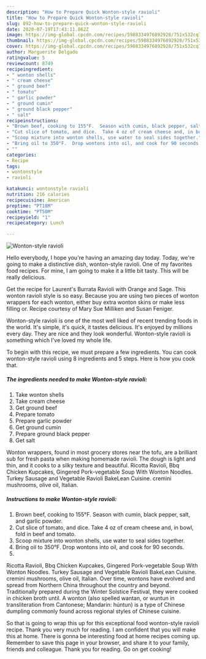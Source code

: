 ```yaml
---
description: "How to Prepare Quick Wonton-style ravioli"
title: "How to Prepare Quick Wonton-style ravioli"
slug: 892-how-to-prepare-quick-wonton-style-ravioli
date: 2020-07-19T17:43:11.862Z
image: https://img-global.cpcdn.com/recipes/5988334976892928/751x532cq70/wonton-style-ravioli-recipe-main-photo.jpg
thumbnail: https://img-global.cpcdn.com/recipes/5988334976892928/751x532cq70/wonton-style-ravioli-recipe-main-photo.jpg
cover: https://img-global.cpcdn.com/recipes/5988334976892928/751x532cq70/wonton-style-ravioli-recipe-main-photo.jpg
author: Marguerite Delgado
ratingvalue: 5
reviewcount: 8749
recipeingredient:
- " wonton shells"
- " cream cheese"
- " ground beef"
- " tomato"
- " garlic powder"
- " ground cumin"
- " ground black pepper"
- " salt"
recipeinstructions:
- "Brown beef, cooking to 155°F.  Season with cumin, black pepper, salt, and garlic powder."
- "Cut slice of tomato, and dice.  Take 4 oz of cream cheese and, in bowl, fold in beef and tomato."
- "Scoop mixture into wonton shells, use water to seal sides together."
- "Bring oil to 350°F.  Drop wontons into oil, and cook for 90 seconds."
- ""
categories:
- Recipe
tags:
- wontonstyle
- ravioli

katakunci: wontonstyle ravioli 
nutrition: 216 calories
recipecuisine: American
preptime: "PT18M"
cooktime: "PT50M"
recipeyield: "1"
recipecategory: Lunch

---
```



![Wonton-style ravioli](https://img-global.cpcdn.com/recipes/5988334976892928/751x532cq70/wonton-style-ravioli-recipe-main-photo.jpg)

Hello everybody, I hope you're having an amazing day today. Today, we're going to make a distinctive dish, wonton-style ravioli. One of my favorites food recipes. For mine, I am going to make it a little bit tasty. This will be really delicious.

Get the recipe for Laurent&#39;s Burrata Ravioli with Orange and Sage. This wonton ravioli style is so easy. Because you are using two pieces of wonton wrappers for each wonton, either buy extra wonton skins or make less filling or. Recipe courtesy of Mary Sue Milliken and Susan Feniger.

Wonton-style ravioli is one of the most well liked of recent trending foods in the world. It's simple, it's quick, it tastes delicious. It's enjoyed by millions every day. They are nice and they look wonderful. Wonton-style ravioli is something which I've loved my whole life.


To begin with this recipe, we must prepare a few ingredients. You can cook wonton-style ravioli using 8 ingredients and 5 steps. Here is how you cook that.

<!--inarticleads1-->

##### The ingredients needed to make Wonton-style ravioli:

1. Take  wonton shells
1. Take  cream cheese
1. Get  ground beef
1. Prepare  tomato
1. Prepare  garlic powder
1. Get  ground cumin
1. Prepare  ground black pepper
1. Get  salt


Wonton wrappers, found in most grocery stores near the tofu, are a brilliant sub for fresh pasta when making homemade ravioli. The dough is light and thin, and it cooks to a silky texture and beautiful. Ricotta Ravioli, Bbq Chicken Kupcakes, Gingered Pork-vegetable Soup With Wonton Noodles. Turkey Sausage and Vegetable Ravioli BakeLean Cuisine. cremini mushrooms, olive oil, Italian. 

<!--inarticleads2-->

##### Instructions to make Wonton-style ravioli:

1. Brown beef, cooking to 155°F.  Season with cumin, black pepper, salt, and garlic powder.
1. Cut slice of tomato, and dice.  Take 4 oz of cream cheese and, in bowl, fold in beef and tomato.
1. Scoop mixture into wonton shells, use water to seal sides together.
1. Bring oil to 350°F.  Drop wontons into oil, and cook for 90 seconds.
1. 


Ricotta Ravioli, Bbq Chicken Kupcakes, Gingered Pork-vegetable Soup With Wonton Noodles. Turkey Sausage and Vegetable Ravioli BakeLean Cuisine. cremini mushrooms, olive oil, Italian. Over time, wontons have evolved and spread from Northern China throughout the country and beyond. Traditionally prepared during the Winter Solstice Festival, they were cooked in chicken broth until. A wonton (also spelled wantan, or wuntun in transliteration from Cantonese; Mandarin: húntun) is a type of Chinese dumpling commonly found across regional styles of Chinese cuisine. 

So that is going to wrap this up for this exceptional food wonton-style ravioli recipe. Thank you very much for reading. I am confident that you will make this at home. There is gonna be interesting food at home recipes coming up. Remember to save this page in your browser, and share it to your family, friends and colleague. Thank you for reading. Go on get cooking!
